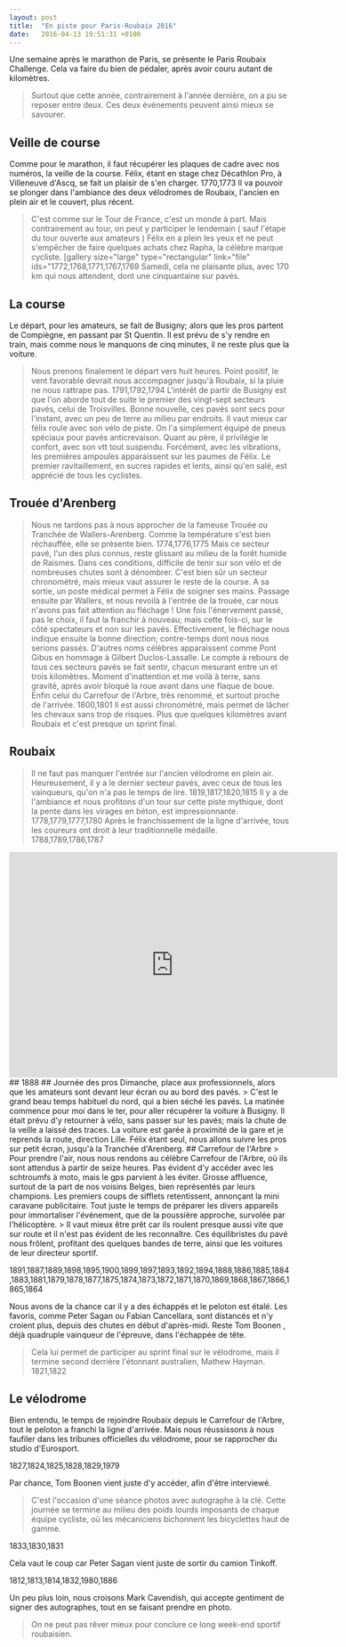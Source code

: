 ```yaml
---
layout: post
title:  "En piste pour Paris-Roubaix 2016"
date:   2016-04-13 19:51:31 +0100
---
```

Une semaine après le marathon de Paris, se présente le Paris Roubaix Challenge.
Cela va faire du bien de pédaler, après avoir couru autant de kilomètres.
> Surtout que cette année, contrairement à l'année dernière, on a pu se reposer entre deux.
Ces deux événements peuvent ainsi mieux se savourer.

## Veille de course
Comme pour le marathon, il faut récupérer les plaques de cadre avec nos numéros, la veille de la course.
Félix, étant en stage chez Décathlon Pro, à Villeneuve d'Ascq, se fait un plaisir de s'en charger.
1770,1773
Il va pouvoir se plonger dans l'ambiance des deux vélodromes de Roubaix, l'ancien en plein air et le couvert, plus récent.
> C'est comme sur le Tour de France, c'est un monde à part.
Mais contrairement au tour, on peut y participer le lendemain ( sauf l'étape du tour ouverte aux amateurs )
Félix en a plein les yeux et ne peut s'empêcher de faire quelques achats chez Rapha, la célèbre marque cycliste.
[gallery size="large" type="rectangular" link="file" ids="1772,1768,1771,1767,1769
Samedi, cela ne plaisante plus, avec 170 km qui nous attendent, dont une cinquantaine sur pavés.

## La course
Le départ, pour les amateurs, se fait de Busigny; alors que les pros partent de Compiègne, en passant par St Quentin.
Il est prévu de s'y rendre en train, mais comme nous le manquons de cinq minutes, il ne reste plus que la voiture.
> Nous prenons finalement le départ vers huit heures.
Point positif, le vent favorable devrait nous accompagner jusqu'à Roubaix, si la pluie ne nous rattrape pas.
1791,1792,1794
L'intérêt de partir de Busigny est que l'on aborde tout de suite le premier des vingt-sept secteurs pavés, celui de Troisvilles.
> Bonne nouvelle, ces pavés sont secs pour l'instant, avec un peu de terre au milieu par endroits.
Il vaut mieux car félix roule avec son vélo de piste.
On l'a simplement équipé de pneus spéciaux pour pavés anticrevaison.
Quant au père, il privilégie le confort, avec son vtt tout suspendu.
Forcément, avec les vibrations, les premières ampoules apparaissent sur les paumes de Félix.
Le premier ravitaillement, en sucres rapides et lents, ainsi qu'en salé, est apprécié de tous les cyclistes.

## Trouée d'Arenberg
> Nous ne tardons pas à nous approcher de la fameuse Trouée ou Tranchée de Wallers-Arenberg.
Comme la température s'est bien réchauffée, elle se présente bien.
1774,1776,1775
Mais ce secteur pavé, l'un des plus connus, reste glissant au milieu de la forêt humide de Raismes.
Dans ces conditions, difficile de tenir sur son vélo et de nombreuses chutes sont à dénombrer.
C'est bien sûr un secteur chronométré, mais mieux vaut assurer le reste de la course.
A sa sortie, un poste médical permet à Félix de soigner ses mains.
Passage ensuite par Wallers, et nous revoilà à l'entrée de la trouée, car nous n'avons pas fait attention au fléchage !
Une fois l'énervement passé, pas le choix, il faut la franchir à nouveau; mais cette fois-ci, sur le côté spectateurs et non sur les pavés.
Effectivement, le fléchage nous indique ensuite la bonne direction; contre-temps dont nous nous serions passés.
D'autres noms célèbres apparaissent comme Pont Gibus en hommage à Gilbert Duclos-Lassalle.
> Le compte à rebours de tous ces secteurs pavés se fait sentir, chacun mesurant entre un et trois kilomètres.
Moment d'inattention et me voilà à terre, sans gravité, après avoir bloqué la roue avant dans une flaque de boue.
Enfin celui du Carrefour de l'Arbre, très renommé, et surtout proche de l'arrivée.
1800,1801
Il est aussi chronométré, mais permet de lâcher les chevaux sans trop de risques.
Plus que quelques kilomètres avant Roubaix et c'est presque un sprint final.

## Roubaix
> Il ne faut pas manquer l'entrée sur l'ancien vélodrome en plein air.
Heureusement, il y a le dernier secteur pavés, avec ceux de tous les vainqueurs, qu'on n'a pas le temps de lire.
1819,1817,1820,1815
Il y a de l'ambiance et nous profitons d'un tour sur cette piste mythique, dont la pente dans les virages en béton, est impressionnante.
1778,1779,1777,1780
Après le franchissement de la ligne d'arrivée, tous les coureurs ont droit à leur traditionnelle médaille.
1788,1789,1786,1787

<center><iframe src="https://www.strava.com/activities/542021780/embed/2177c7d66ddc8ac7726f4f10ec1822f9dfcea21c" width="590" height="405" frameborder="0" scrolling="no"></iframe></center>
## 
1888
## Journée des pros
Dimanche, place aux professionnels, alors que les amateurs sont devant leur écran ou au bord des pavés.
> C'est le grand beau temps habituel du nord, qui a bien séché les pavés.
La matinée commence pour moi dans le ter, pour aller récupérer la voiture à Busigny.
Il était prévu d'y retourner à vélo, sans passer sur les pavés; mais la chute de la veille a laissé des traces.
La voiture est garée à proximité de la gare et je reprends la route, direction Lille.
Félix étant seul, nous allons suivre les pros sur petit écran, jusqu'à la Tranchée d'Arenberg.
## Carrefour de l'Arbre
> Pour prendre l'air, nous nous rendons au célèbre Carrefour de l'Arbre, où ils sont attendus à partir de seize heures.
Pas évident d'y accéder avec les schtroumfs à moto, mais le gps parvient à les éviter.
Grosse affluence, surtout de la part de nos voisins Belges, bien représentés par leurs champions.
Les premiers coups de sifflets retentissent, annonçant la mini caravane publicitaire.
Tout juste le temps de préparer les divers appareils pour immortaliser l'événement, que de la poussière approche, survolée par l'hélicoptère.
> Il vaut mieux être prêt car ils roulent presque aussi vite que sur route et il n'est pas évident de les reconnaître.
Ces équilibristes du pavé nous frôlent, profitant des quelques bandes de terre, ainsi que les voitures de leur directeur sportif.

1891,1887,1889,1898,1895,1900,1899,1897,1893,1892,1894,1888,1886,1885,1884,1883,1881,1879,1878,1877,1875,1874,1873,1872,1871,1870,1869,1868,1867,1866,1865,1864

Nous avons de la chance car il y a des échappés et le peloton est étalé.
Les favoris, comme Peter Sagan ou Fabian Cancellara, sont distancés et n'y croient plus, depuis des chutes en début d'après-midi.
Reste Tom Boonen , déjà quadruple vainqueur de l'épreuve, dans l'échappée de tête.
> Cela lui permet de participer au sprint final sur le vélodrome, mais il termine second derrière l'étonnant australien, Mathew Hayman.
1821,1822
## Le vélodrome
Bien entendu, le temps de rejoindre Roubaix depuis le Carrefour de l'Arbre, tout le peloton a franchi la ligne d'arrivée.
Mais nous réussissons à nous faufiler dans les tribunes officielles du vélodrome, pour se rapprocher du studio d'Eurosport.

1827,1824,1825,1828,1829,1979

Par chance, Tom Boonen vient juste d'y accéder, afin d'être interviewé.
> C'est l'occasion d'une séance photos avec autographe à la clé.
Cette journée se termine au milieu des poids lourds imposants de chaque équipe cycliste, où les mécaniciens bichonnent les bicyclettes haut de gamme.

1833,1830,1831

Cela vaut le coup car Peter Sagan vient juste de sortir du camion Tinkoff.

1812,1813,1814,1832,1980,1886

Un peu plus loin, nous croisons Mark Cavendish, qui accepte gentiment de signer des autographes, tout en se faisant prendre en photo.
> On ne peut pas rêver mieux pour conclure ce long week-end sportif roubaisien.